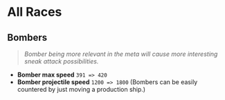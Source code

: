 # All Races

## Bombers
> *Bomber being more relevant in the meta will cause more interesting sneak attack possibilities.*
* **Bomber max speed** `391 => 420`
* **Bomber projectile speed** `1200 => 1800` (Bombers can be easily countered by just moving a production ship.)
